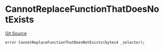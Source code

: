 # CannotReplaceFunctionThatDoesNotExists
[Git Source](https://github.com/thrackle-io/rules-protocol/blob/108c58e2bb8e5c2e5062cebb48a41dcaadcbfcd8/src/economic/ruleProcessor/RuleProcessorDiamondLib.sol)


```solidity
error CannotReplaceFunctionThatDoesNotExists(bytes4 _selector);
```

